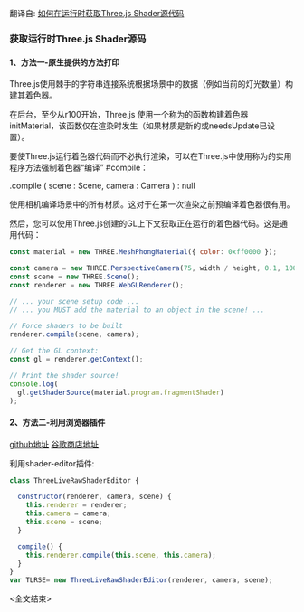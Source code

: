 翻译自: [如何在运行时获取Three.js Shader源代码](https://blog.andrewray.me/how-to-get-three-js-shader-source-code-at-runtime/)


### 获取运行时Three.js Shader源码

#### 1、方法一-原生提供的方法打印
Three.js使用棘手的字符串连接系统根据场景中的数据（例如当前的灯光数量）构建其着色器。

在后台，至少从r100开始，Three.js 使用一个称为的函数构建着色器initMaterial，该函数仅在渲染时发生（如果材质是新的或needsUpdate已设置）。

要使Three.js运行着色器代码而不必执行渲染，可以在Three.js中使用称为的实用程序方法强制着色器“编译” #compile：

.compile ( scene : Scene, camera : Camera ) : null

使用相机编译场景中的所有材质。这对于在第一次渲染之前预编译着色器很有用。

然后，您可以使用Three.js创建的GL上下文获取正在运行的着色器代码。这是通用代码：

```js
const material = new THREE.MeshPhongMaterial({ color: 0xff0000 });

const camera = new THREE.PerspectiveCamera(75, width / height, 0.1, 1000);
const scene = new THREE.Scene();
const renderer = new THREE.WebGLRenderer();

// ... your scene setup code ...
// ... you MUST add the material to an object in the scene! ...

// Force shaders to be built
renderer.compile(scene, camera);

// Get the GL context:
const gl = renderer.getContext();

// Print the shader source!
console.log(
  gl.getShaderSource(material.program.fragmentShader)
);
```


#### 2、方法二-利用浏览器插件
[github地址](https://github.com/spite/ShaderEditorExtension)
[谷歌商店地址](https://chrome.google.com/webstore/detail/shader-editor/ggeaidddejpbakgafapihjbgdlbbbpob)

利用shader-editor插件:
```js
class ThreeLiveRawShaderEditor {

  constructor(renderer, camera, scene) {
    this.renderer = renderer;
    this.camera = camera;
    this.scene = scene;
  }

  compile() {
    this.renderer.compile(this.scene, this.camera);
  }
}
var TLRSE= new ThreeLiveRawShaderEditor(renderer, camera, scene);
```
<全文结束>
